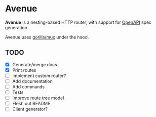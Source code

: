 # Avenue

**Avenue** is a nesting-based HTTP router, with support for [OpenAPI](https://swagger.io/docs/specification/about/) 
spec generation. 

Avenue uses [gorilla/mux](http://www.gorillatoolkit.org/pkg/mux) under the hood.

## TODO

- [x] Generate/merge docs
- [x] Print routes
- [ ] Implement custom router?
- [ ] Add documentation
- [ ] Add commands
- [ ] Tests
- [ ] Improve route tree model
- [ ] Flesh out README
- [ ] Client generator?
